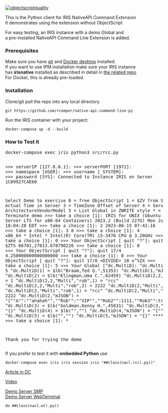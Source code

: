 [![objectscriptquality](https://github.com/rcemper/native-api-command-line-py/actions/workflows/objectscript-quality.yml/badge.svg)](https://github.com/rcemper/native-api-command-line-py/actions/workflows/objectscript-quality.yml)   

This is the Python client for IRIS NativeAPI Command Extension   
It demonstrates using the extension without ObjectScript   

For easy testing, an IRIS instance with a demo Global and    
a pre-installed NativeAPI Command Line Extension is added. 
### Prerequisites    
Make sure you have [git](https://git-scm.com/book/en/v2/Getting-Started-Installing-Git) and [Docker desktop](https://www.docker.com/products/docker-desktop) installed.  
If you want to use IPM installation make sure your IRIS instance    
has **irisnative** installed as described in detail in [the related repo](https://github.com/intersystems/quickstarts-python/tree/master)  
For Docker, this is already pre-loaded.   

### Installation   
Clone/git pull the repo into any local directory  

````    
git https://github.com/rcemper/native-api-command-line-py    
````    
   
Run the IRIS container with your project:   

````
docker-compose up -d --build    
````
### How to Test it    
<p><pre>docker-compose exec iris python3 src/rcc.py
  
\>\>\> serverIP [127.0.0.1]:
\>\>\> serverPORT [1972]:
\>\>\> namespace [USER]:
\>\>\> username [_SYSTEM]:
\>\>\> password [SYS]:
Connected to Instance IRIS on Server 1C09927CAE60    

Select Demo to exercise
 0 = free ObjectScript
 1 = $ZV from Server
 2 = Actual Time in Server
 3 = TimeZone Offset of Server
 4 = Server Architecture*Vendor*Model
 5 = List Global in ZWRITE style
 \* = Terminate demo
\>\>\> take a choice [1]:
         IRIS for UNIX (Ubuntu Server LTS for x86-64 Containers) 2023.2 (Build 227U) Mon Jul 31 2023 18:04:28 EDT
\>\>\> take a choice [1]: 2
         2023-08-15 07:42:16
\>\>\> take a choice [1]: 3
         0
\>\>\> take a choice [1]: 4
         x86_64 * Intel * Intel(R) Core(TM) i5-3470 CPU @ 3.20GHz
\>\>\> take a choice [1]: 0
\>\>\> Your ObjectScript [ quit "?"]: quit $ZTS
         66701,27813.678790226
\>\>\> take a choice [1]: 0
\>\>\> Your ObjectScript [ quit "?"]: quit 17/4
         4.250000000000000000
\>\>\> take a choice [1]: 0
\>\>\> Your ObjectScript [ quit "?"]: quit 17/0
         <DIVIDE\> 18 x^%ZX
\>\>\> take a choice [1]: 5
\>\>\> Your Global [^dc.MultiD]:
         ^dc.MultiD  =  5
         ^dc.MultiD(1)  =  $lb("Braam,Ted Q.",51353)
         ^dc.MultiD(1,"mJSON")  =  "{}"
         ^dc.MultiD(2)  =  $lb("Klingman,Uma C.",62459)
         ^dc.MultiD(2,2,"Multi","a")  =  1
         ^dc.MultiD(2,2,"Multi","rob",1)  =  "rcc"
         ^dc.MultiD(2,2,"Multi","rob",2)  =  2222
         ^dc.MultiD(2,"Multi","a")  =  1
         ^dc.MultiD(2,"Multi","rob",1)  =  "rcc"
         ^dc.MultiD(2,"Multi","rob",2)  =  2222
         ^dc.MultiD(2,"mJSON")  =  "{""A"":""ahahah"",""Rob"":""VIP"",""Rob2"":1111,""Rob3"":true}"
         ^dc.MultiD(3)  =  $lb("Goldman,Kenny H.",45831)
         ^dc.MultiD(3,"mJSON")  =  "{}"
         ^dc.MultiD(4)  =  $lb("","")
         ^dc.MultiD(4,"mJSON")  =  "{""rcc"":122}"
         ^dc.MultiD(5)  =  $lb("","")
         ^dc.MultiD(5,"mJSON")  =  "{}"
         **** done ***
\>\>\> take a choice [1]: *

Thank you for trying the demo
</pre></p>

If you prefer to test it with **embedded Python** use   
````
docker-compose exec iris iris session iris "##class(nacl.rcc).py()"    
````

[Article in DC](https://community.intersystems.com/post/using-nativeapi-extension-python)

[Video](https://youtu.be/-rtJ0lNHuvk)

[Demo Server SMP](https://nacl-pywt.demo.community.intersystems.com/csp/sys/UtilHome.csp)    
[Demo Server WebTerminal](https://nacl-pywt.demo.community.intersystems.com/terminal/)     
````
do ##class(nacl.wt).py()    
````

